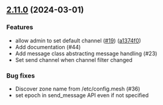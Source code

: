 

## [2.11.0](https://github.com/hickey/meshchat/compare/v2.10.0...v2.11.0) (2024-03-01)


### Features

* allow admin to set default channel ([#19](https://github.com/hickey/meshchat/issues/19)) ([a1374f0](https://github.com/hickey/meshchat/commit/a1374f03da7d6cad218bee3e8486c707141f184c))
* Add documentation  (#44)
* Add message class abstracting message handling (#23)
* Set send channel when channel filter changed

### Bug fixes

* Discover zone name from /etc/config.mesh (#36)
* set epoch in send_message API even if not specified
